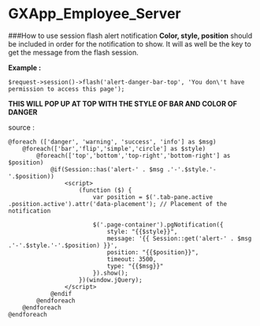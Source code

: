 # GXApp_Employee_Server


###How to use session flash alert notification
**Color, style, position** should be included in order for the notification to show.
It will as well be the key to get the message from the flash session.


**Example :**
```
$request->session()->flash('alert-danger-bar-top', 'You don\'t have permission to access this page');
```

**THIS WILL POP UP AT TOP WITH THE STYLE OF BAR AND COLOR OF DANGER**

source :
```
@foreach (['danger', 'warning', 'success', 'info'] as $msg)
    @foreach(['bar','flip','simple','circle'] as $style)
        @foreach(['top','bottom','top-right','bottom-right'] as $position)
            @if(Session::has('alert-' . $msg .'-'.$style.'-'.$position))
                <script>
                    (function ($) {
                        var position = $('.tab-pane.active .position.active').attr('data-placement'); // Placement of the notification

                        $('.page-container').pgNotification({
                            style: "{{$style}}",
                            message: '{{ Session::get('alert-' . $msg .'-'.$style.'-'.$position) }}',
                            position: "{{$position}}",
                            timeout: 3500,
                            type: "{{$msg}}"
                        }).show();
                    })(window.jQuery);
                </script>
            @endif
        @endforeach
    @endforeach
@endforeach
```